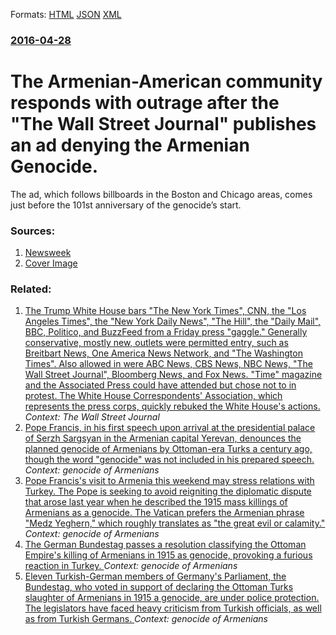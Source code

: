 
Formats: [HTML](/news/2016/04/28/the-armenian-american-community-responds-with-outrage-after-the-the-wall-street-journal-publishes-an-ad-denying-the-armenian-genocide.html)  [JSON](/news/2016/04/28/the-armenian-american-community-responds-with-outrage-after-the-the-wall-street-journal-publishes-an-ad-denying-the-armenian-genocide.json)  [XML](/news/2016/04/28/the-armenian-american-community-responds-with-outrage-after-the-the-wall-street-journal-publishes-an-ad-denying-the-armenian-genocide.xml)  

### [2016-04-28](/news/2016/04/28/index.md)

# The Armenian-American community responds with outrage after the "The Wall Street Journal" publishes an ad denying the Armenian Genocide. 

The ad, which follows billboards in the Boston and Chicago areas, comes just before the 101st anniversary of the genocide’s start.


### Sources:

1. [Newsweek](http://www.newsweek.com/full-page-wsj-ad-denying-armenian-genocide-spurs-anger-450971)
1. [Cover Image](http://s.newsweek.com/sites/www.newsweek.com/files/2016/04/21/4-21-16-armenian-genocide-commemoration.jpg)

### Related:

1. [The Trump White House bars "The New York Times", CNN, the "Los Angeles Times", the "New York Daily News", "The Hill", the "Daily Mail", BBC, Politico, and BuzzFeed from a Friday press "gaggle." Generally conservative, mostly new, outlets were permitted entry, such as Breitbart News, One America News Network, and "The Washington Times". Also allowed in were ABC News, CBS News, NBC News, "The Wall Street Journal", Bloomberg News, and Fox News. "Time" magazine and the Associated Press could have attended but chose not to in protest. The White House Correspondents' Association, which represents the press corps, quickly rebuked the White House's actions. ](/news/2017/02/24/the-trump-white-house-bars-the-new-york-times-cnn-the-los-angeles-times-the-new-york-daily-news-the-hill-the-daily-mail-bbc.md) _Context: The Wall Street Journal_
2. [Pope Francis, in his first speech upon arrival at the presidential palace of Serzh Sargsyan in the Armenian capital Yerevan, denounces the planned genocide of Armenians by Ottoman-era Turks a century ago, though the word "genocide" was not included in his prepared speech. ](/news/2016/06/24/pope-francis-in-his-first-speech-upon-arrival-at-the-presidential-palace-of-serzh-sargsyan-in-the-armenian-capital-yerevan-denounces-the-p.md) _Context: genocide of Armenians_
3. [Pope Francis's visit to Armenia this weekend may stress relations with Turkey. The Pope is seeking to avoid reigniting the diplomatic dispute that arose last year when he described the 1915 mass killings of Armenians as a genocide. The Vatican prefers the Armenian phrase "Medz Yeghern," which roughly translates as "the great evil or calamity." ](/news/2016/06/23/pope-francis-s-visit-to-armenia-this-weekend-may-stress-relations-with-turkey-the-pope-is-seeking-to-avoid-reigniting-the-diplomatic-disput.md) _Context: genocide of Armenians_
4. [The German Bundestag passes a resolution classifying the Ottoman Empire's killing of Armenians in 1915 as genocide, provoking a furious reaction in Turkey. ](/news/2016/06/2/the-german-bundestag-passes-a-resolution-classifying-the-ottoman-empire-s-killing-of-armenians-in-1915-as-genocide-provoking-a-furious-reac.md) _Context: genocide of Armenians_
5. [Eleven Turkish-German members of Germany's Parliament, the Bundestag, who voted in support of declaring the Ottoman Turks slaughter of Armenians in 1915 a genocide, are under police protection. The legislators have faced heavy criticism from Turkish officials, as well as from Turkish Germans. ](/news/2016/06/13/eleven-turkish-german-members-of-germany-s-parliament-the-bundestag-who-voted-in-support-of-declaring-the-ottoman-turks-slaughter-of-armen.md) _Context: genocide of Armenians_
